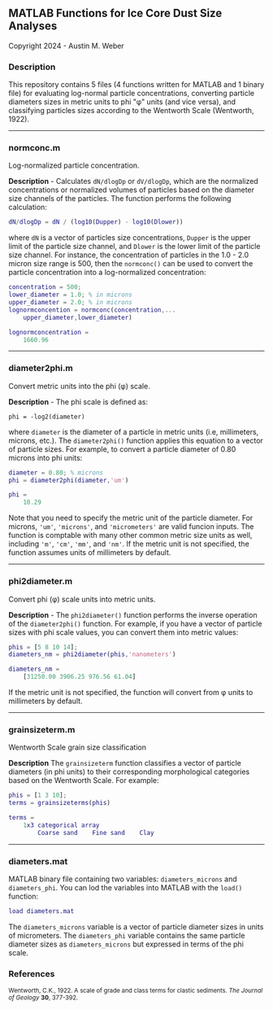 ## MATLAB Functions for Ice Core Dust Size Analyses
<large> Copyright 2024 - Austin M. Weber </large> 

### Description
This repository contains 5 files (4 functions written for MATLAB and 1 binary file) for evaluating log-normal particle concentrations, converting particle diameters sizes in metric units to phi "φ" units (and vice versa), and classifying particles sizes according to the Wentworth Scale (Wentworth, 1922).

---
### normconc.m
Log-normalized particle concentration.

**Description** - Calculates `dN/dlogDp` or `dV/dlogDp`, which are the normalized concentrations or normalized volumes of particles based on the diameter size channels of the particles. The function performs the following calculation:

```matlab
dN/dlogDp = dN / (log10(Dupper) - log10(Dlower))
```

where `dN` is a vector of particles size concentrations, `Dupper` is the upper limit of the particle size channel, and `Dlower` is the lower limit of the particle size channel. For instance, the concentration of particles in the 1.0 - 2.0 micron size range is 500, then the `normconc()` can be used to convert the particle concentration into a log-normalized concentration:

```matlab
concentration = 500; 
lower_diameter = 1.0; % in microns
upper_diameter = 2.0; % in microns
lognormconcention = normconc(concentration,...
    upper_diameter,lower_diameter)

lognormconcentration =
    1660.96
```

---
### diameter2phi.m
Convert metric units into the phi (φ) scale.

**Description** - The phi scale is defined as:

```
phi = -log2(diameter)
```

where `diameter` is the diameter of a particle in metric units (i.e, millimeters, microns, etc.). The `diameter2phi()` function applies this equation to a vector of particle sizes. For example, to convert a particle diameter of 0.80 microns into phi units:

```matlab
diameter = 0.80; % microns
phi = diameter2phi(diameter,'um')

phi = 
    10.29
```
Note that you need to specify the metric unit of the particle diameter. For microns, `'um'`, `'microns'`, and `'micrometers'` are valid funcion inputs. The function is comptable with many other common metric size units as well, including `'m'`, `'cm'`, `'mm'`, and `'nm'`. If the metric unit is not specified, the function assumes units of millimeters by default.

---
### phi2diameter.m
Convert phi (φ) scale units into metric units.

**Description** - The `phi2diameter()` function performs the inverse operation of the `diameter2phi()` function. For example, if you have a vector of particle sizes with phi scale values, you can convert them into metric values:

```matlab
phis = [5 8 10 14];
diameters_nm = phi2diameter(phis,'nanometers')

diameters_nm = 
    [31250.00 3906.25 976.56 61.04]
```
If the metric unit is not specified, the function will convert from φ units to millimeters by default.

---
### grainsizeterm.m
Wentworth Scale grain size classification

**Description** The `grainsizeterm` function classifies a vector of particle diameters (in phi units) to their corresponding morphological categories based on the Wentworth Scale. For example:

```matlab
phis = [1 3 10];
terms = grainsizeterms(phis)

terms = 
    1x3 categorical array
        Coarse sand    Fine sand    Clay

```
---
### diameters.mat
MATLAB binary file containing two variables: `diameters_microns` and `diameters_phi`. You can lod the variables into MATLAB with the `load()` function:

```matlab
load diameters.mat
```

The `diameters_microns` variable is a vector of particle diameter sizes in units of micrometers. The `diameters_phi` variable contains the same particle diameter sizes as `diameters_microns` but expressed in terms of the phi scale.

### References
<small> Wentworth, C.K., 1922. A scale of grade and class terms for clastic sediments. *The Journal of Geology* **30**, 377-392.  </small>